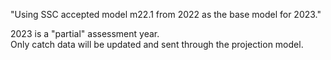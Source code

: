 "Using SSC accepted model m22.1 from 2022 as the base model for 2023."

2023 is a "partial" assessment year.  
Only catch data will be updated and sent through the projection model. 
